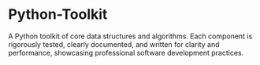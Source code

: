 # Python-Toolkit
A Python toolkit of core data structures and algorithms. Each component is rigorously tested, clearly documented, and written for clarity and performance, showcasing professional software development practices.
